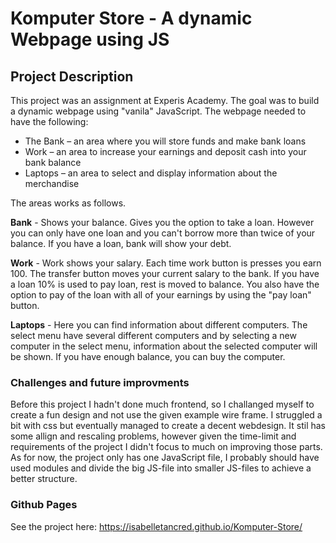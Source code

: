 
# Komputer Store - A dynamic Webpage using JS

## Project Description
This project was an assignment at Experis Academy. The goal was to build a dynamic webpage using "vanila" JavaScript. 
The webpage needed to have the following: 
* The Bank – an area where you will store funds and make bank loans
* Work – an area to increase your earnings and deposit cash into your bank balance
* Laptops – an area to select and display information about the merchandise

The areas works as follows.

**Bank** - Shows your balance. Gives you the option to take a loan. However you can only have one loan and you can't borrow more than twice of your balance. If you have a loan, bank will show your debt.

**Work** - Work shows your salary. Each time work button is presses you earn 100. The transfer button moves your current salary to the bank. If you have a loan 10% is used to pay loan, rest is moved to balance. You also have the option to pay of the loan with all of your earnings by using the "pay loan" button.

**Laptops** - Here you can find information about different computers. The select menu have several different computers and by selecting a new computer in the select menu, information about the selected computer will be shown. If you have enough balance, you can buy the computer.

### Challenges and future improvments
Before this project I hadn't done much frontend, so I challanged myself to create a fun design and not use the given example wire frame. I struggled a bit with css but eventually managed to create a decent webdesign. It stil has some allign and rescaling problems, however given the time-limit and requirements of the project I didn't focus to much on improving those parts.
As for now, the project only has one JavaScript file, I probably should have used modules and divide the big JS-file into smaller JS-files to achieve a better structure. 

### Github Pages
See the project here: https://isabelletancred.github.io/Komputer-Store/

